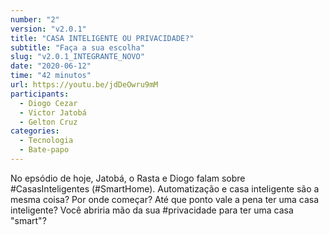 ```yaml
---
number: "2"
version: "v2.0.1"
title: "CASA INTELIGENTE OU PRIVACIDADE?"
subtitle: "Faça a sua escolha"
slug: "v2.0.1_INTEGRANTE_NOVO"
date: "2020-06-12"
time: "42 minutos"
url: https://youtu.be/jdDeOwru9mM
participants:
  - Diogo Cezar
  - Victor Jatobá
  - Gelton Cruz
categories:
  - Tecnologia
  - Bate-papo
---
```


No epsódio de hoje, Jatobá, o Rasta e Diogo falam sobre #CasasInteligentes (#SmartHome). Automatização e casa inteligente são a mesma coisa? Por onde começar? Até que ponto vale a pena ter uma casa inteligente? Você abriria mão da sua #privacidade para ter uma casa "smart"?
